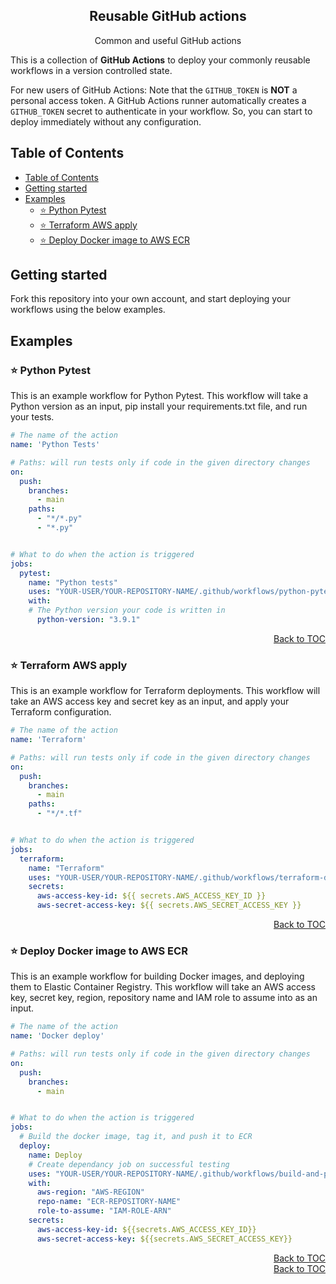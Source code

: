 <h2 align="center">
Reusable GitHub actions
</h2>

<div align="center">
  Common and useful GitHub actions
</div>

This is a collection of **GitHub Actions** to deploy your commonly reusable workflows in a version controlled state.


For new users of GitHub Actions:
Note that the `GITHUB_TOKEN` is **NOT** a personal access token.
A GitHub Actions runner automatically creates a `GITHUB_TOKEN` secret to authenticate in your workflow.
So, you can start to deploy immediately without any configuration.

## Table of Contents

<!-- START doctoc generated TOC please keep comment here to allow auto update -->
<!-- DON'T EDIT THIS SECTION, INSTEAD RE-RUN doctoc TO UPDATE -->

- [Table of Contents](#table-of-contents)
- [Getting started](#getting-started)
- [Examples](#examples)
  - [⭐️ Python Pytest](#️-python-pytest)
  - [⭐️ Terraform AWS apply](#️-terraform-aws-apply)
  - [⭐️ Deploy Docker image to AWS ECR](#️-deploy-docker-image-to-aws-ecr)

<!-- END doctoc generated TOC please keep comment here to allow auto update -->



## Getting started

Fork this repository into your own account, and start deploying your workflows using the below examples.

## Examples

### ⭐️ Python Pytest

This is an example workflow for Python Pytest.
This workflow will take a Python version as an input, pip install your requirements.txt file, and run your tests.

```yaml
# The name of the action
name: 'Python Tests'

# Paths: will run tests only if code in the given directory changes
on:
  push:
    branches:
      - main
    paths:
      - "*/*.py"
      - "*.py"


# What to do when the action is triggered
jobs:
  pytest:
    name: "Python tests"
    uses: "YOUR-USER/YOUR-REPOSITORY-NAME/.github/workflows/python-pytest.yml@main"
    with:
    # The Python version your code is written in
      python-version: "3.9.1"
```

<div align="right">
<a href="#table-of-contents">Back to TOC</a>
</div>


### ⭐️ Terraform AWS apply

This is an example workflow for Terraform deployments.
This workflow will take an AWS access key and secret key as an input, and apply your Terraform configuration.

```yaml
# The name of the action
name: 'Terraform'

# Paths: will run tests only if code in the given directory changes
on:
  push:
    branches:
      - main
    paths:
      - "*/*.tf"


# What to do when the action is triggered
jobs:
  terraform:
    name: "Terraform"
    uses: "YOUR-USER/YOUR-REPOSITORY-NAME/.github/workflows/terraform-deploy.yml@main"
    secrets:
      aws-access-key-id: ${{ secrets.AWS_ACCESS_KEY_ID }}
      aws-secret-access-key: ${{ secrets.AWS_SECRET_ACCESS_KEY }}
```

<div align="right">
<a href="#table-of-contents">Back to TOC</a>
</div>


### ⭐️ Deploy Docker image to AWS ECR

This is an example workflow for building Docker images, and deploying them to Elastic Container Registry.
This workflow will take an AWS access key, secret key, region, repository name and IAM role to assume into as an input.

```yaml
# The name of the action
name: 'Docker deploy'

# Paths: will run tests only if code in the given directory changes
on:
  push:
    branches:
      - main


# What to do when the action is triggered
jobs:
  # Build the docker image, tag it, and push it to ECR
  deploy:
    name: Deploy
    # Create dependancy job on successful testing
    uses: "YOUR-USER/YOUR-REPOSITORY-NAME/.github/workflows/build-and-push-docker-ecr.yml@main"
    with:
      aws-region: "AWS-REGION"
      repo-name: "ECR-REPOSITORY-NAME"
      role-to-assume: "IAM-ROLE-ARN"
    secrets:
      aws-access-key-id: ${{secrets.AWS_ACCESS_KEY_ID}}
      aws-secret-access-key: ${{secrets.AWS_SECRET_ACCESS_KEY}}

```

<div align="right">
<a href="#table-of-contents">Back to TOC</a>
</div>



<div align="right">
<a href="#table-of-contents">Back to TOC</a>
</div>